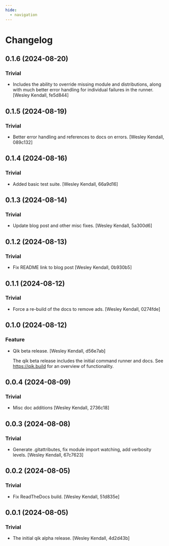 ```yaml
---
hide:
  - navigation
---
```



# Changelog

## 0.1.6 (2024-08-20)

### Trivial

  - Includes the ability to override missing module and distributions, along with much better error handling for individual failures in the runner. [Wesley Kendall, fe5d844]

## 0.1.5 (2024-08-19)

### Trivial

  - Better error handling and references to docs on errors. [Wesley Kendall, 089c132]

## 0.1.4 (2024-08-16)

### Trivial

  - Added basic test suite. [Wesley Kendall, 66a9d16]

## 0.1.3 (2024-08-14)

### Trivial

  - Update blog post and other misc fixes. [Wesley Kendall, 5a300d6]

## 0.1.2 (2024-08-13)

### Trivial

  - Fix README link to blog post [Wesley Kendall, 0b930b5]

## 0.1.1 (2024-08-12)

### Trivial

  - Force a re-build of the docs to remove ads. [Wesley Kendall, 0274fde]

## 0.1.0 (2024-08-12)

### Feature

  - Qik beta release. [Wesley Kendall, d56e7ab]

    The qik beta release includes the initial command runner and docs.
    See https://qik.build for an overview of functionality.

## 0.0.4 (2024-08-09)

### Trivial

  - Misc doc additions [Wesley Kendall, 2736c18]

## 0.0.3 (2024-08-08)

### Trivial

  - Generate .gitattributes, fix module import watching, add verbosity levels. [Wesley Kendall, 67c7623]

## 0.0.2 (2024-08-05)

### Trivial

  - Fix ReadTheDocs build. [Wesley Kendall, 51d835e]

## 0.0.1 (2024-08-05)

### Trivial

  - The initial qik alpha release. [Wesley Kendall, 4d2d43b]
